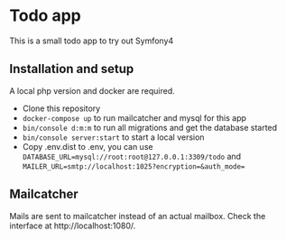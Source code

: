 # Todo app

This is a small todo app to try out Symfony4

## Installation and setup

A local php version and docker are required.

- Clone this repository
- `docker-compose up` to run mailcatcher and mysql for this app
- `bin/console d:m:m` to run all migrations and get the database started
- `bin/console server:start` to start a local version
- Copy .env.dist to .env, you can use `DATABASE_URL=mysql://root:root@127.0.0.1:3309/todo` and `MAILER_URL=smtp://localhost:1025?encryption=&auth_mode=` 


## Mailcatcher

Mails are sent to mailcatcher instead of an actual mailbox. Check the interface at http://localhost:1080/. 